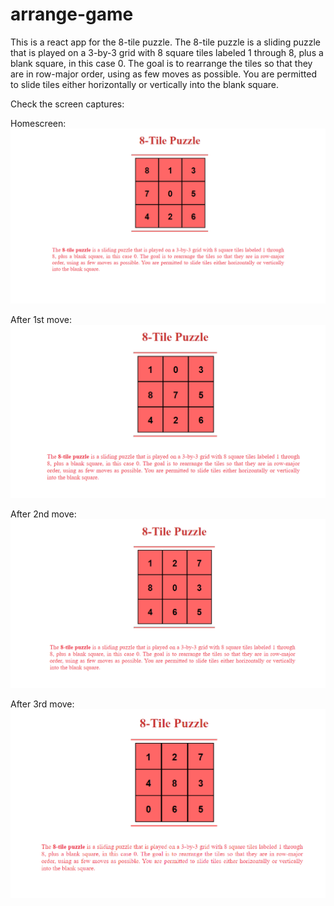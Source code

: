 # arrange-game

This is a react app for the 8-tile puzzle.
The 8-tile puzzle is a sliding puzzle that is played on a 3-by-3 grid with 8 square tiles labeled 1 through 8, plus a blank square, in this case 0. The goal is to rearrange the tiles so that they are in row-major order, using as few moves as possible. You are permitted to slide tiles either horizontally or vertically into the blank square.

Check the screen captures:

Homescreen:![alt text](https://github.com/anandohri/8-tile-puzzle/blob/main/Screenshots/Capture1.PNG?raw=true)

After 1st move:![alt text](https://github.com/anandohri/8-tile-puzzle/blob/main/Screenshots/Capture2.PNG?raw=true)

After 2nd move:![alt text](https://github.com/anandohri/8-tile-puzzle/blob/main/Screenshots/Capture3.PNG?raw=true)

After 3rd move:![alt text](https://github.com/anandohri/8-tile-puzzle/blob/main/Screenshots/Capture4.PNG?raw=true)
